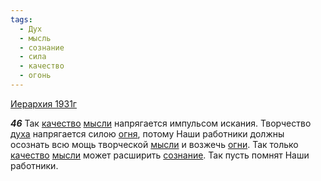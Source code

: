 ```yaml
---
tags:
  - Дух
  - мысль
  - сознание
  - сила
  - качество
  - огонь
---
```


[Иерархия 1931г](https://127.0.0.1:4002/agni/1931)

___46___
Так [качество](../../../tags/#качество) [мысли](../../../tags/#мысль) напрягается импульсом искания. Творчество [духа](../../../tags/#Дух) напрягается силою [огня](../../../tags/#огонь), потому Наши работники должны осознать всю мощь творческой [мысли](../../../tags/#мысль) и возжечь [огни](../../../tags/#огонь). Так только [качество](../../../tags/#качество) [мысли](../../../tags/#мысль) может расширить [сознание](../../../tags/#сознание). Так пусть помнят Наши работники.   

